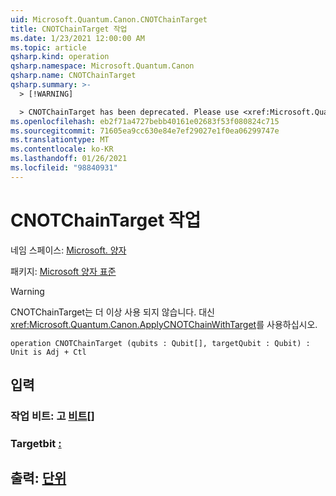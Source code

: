 ```yaml
---
uid: Microsoft.Quantum.Canon.CNOTChainTarget
title: CNOTChainTarget 작업
ms.date: 1/23/2021 12:00:00 AM
ms.topic: article
qsharp.kind: operation
qsharp.namespace: Microsoft.Quantum.Canon
qsharp.name: CNOTChainTarget
qsharp.summary: >-
  > [!WARNING]

  > CNOTChainTarget has been deprecated. Please use <xref:Microsoft.Quantum.Canon.ApplyCNOTChainWithTarget> instead.
ms.openlocfilehash: eb2f71a4727bebb40161e02683f53f080824c715
ms.sourcegitcommit: 71605ea9cc630e84e7ef29027e1f0ea06299747e
ms.translationtype: MT
ms.contentlocale: ko-KR
ms.lasthandoff: 01/26/2021
ms.locfileid: "98840931"
---
```

# <a name="cnotchaintarget-operation"></a>CNOTChainTarget 작업

네임 스페이스: [Microsoft. 양자](xref:Microsoft.Quantum.Canon)

패키지: [Microsoft 양자 표준](https://nuget.org/packages/Microsoft.Quantum.Standard)


> [!WARNING]
> CNOTChainTarget는 더 이상 사용 되지 않습니다. 대신 <xref:Microsoft.Quantum.Canon.ApplyCNOTChainWithTarget>를 사용하십시오.



```qsharp
operation CNOTChainTarget (qubits : Qubit[], targetQubit : Qubit) : Unit is Adj + Ctl
```


## <a name="input"></a>입력

### <a name="qubits--qubit"></a>작업 비트: 고 [비트](xref:microsoft.quantum.lang-ref.qubit)[]




### <a name="targetqubit--qubit"></a>Targetbit [:](xref:microsoft.quantum.lang-ref.qubit)





## <a name="output--unit"></a>출력: [단위](xref:microsoft.quantum.lang-ref.unit)

